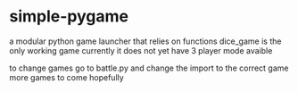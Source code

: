 # simple-pygame
a modular python game launcher that relies on functions
dice_game is the only working game currently
it does not yet have 3 player mode avaible

to change games go to battle.py and change the import to the correct game
more games to come hopefully
